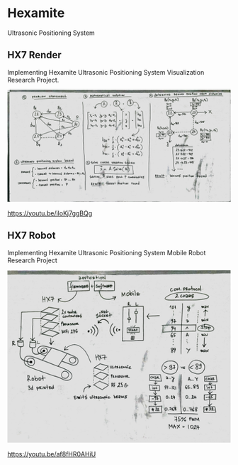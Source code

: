 # Hexamite
Ultrasonic Positioning System

## HX7 Render
Implementing Hexamite Ultrasonic Positioning System Visualization Research Project.

![HX7 Render](docs/HX7%20Render.jpg)

https://youtu.be/iloKj7ggBQg

## HX7 Robot
Implementing Hexamite Ultrasonic Positioning System Mobile Robot Research Project

![HX7 Robot](docs/HX7%20Robot.jpg)

https://youtu.be/af8fHR0AHiU